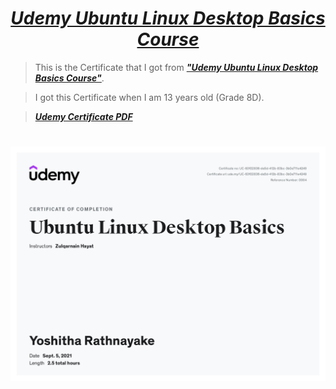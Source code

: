 # <div align="center"><a href="https://www.udemy.com/course/ubuntu-linux-dekstop-basics/?src=sac"><b><i>Udemy Ubuntu Linux Desktop Basics Course</i></b></a></div>

> This is the Certificate that I got from <a href="https://www.udemy.com/course/ubuntu-linux-dekstop-basics/?src=sac"><b><i>"Udemy Ubuntu Linux Desktop Basics Course"</i></b></a>.

> I got this Certificate when I am 13 years old (Grade 8D).

> <a href="https://mail.google.com/mail/u/1?ui=2&ik=046e9a778c&attid=0.1&permmsgid=msg-a:r7383191858091232071&th=17e22b912f5e7481&view=att&disp=inline&realattid=f_kxzfv0eq0"><b><i>Udemy Certificate PDF</i></b></a>

# <img src="Udemy Certificate JPG.jpg">
 
